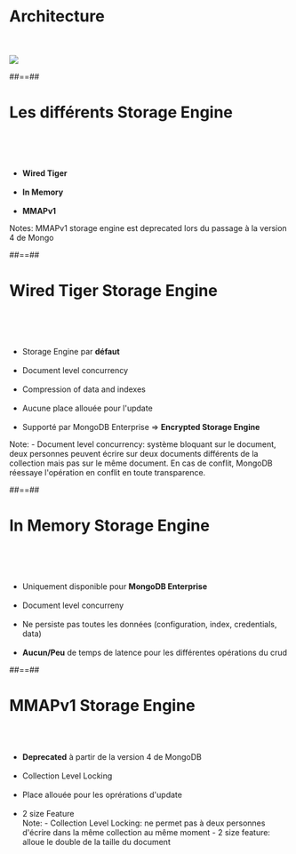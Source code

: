 <!-- .slide: class="sfeir-basic-slide"-->
# Architecture
<br><br>
<img src="assets/images/school/data-modeling/architecture.png">

##==##

<!-- .slide: class="sfeir-basic-slide"-->
# Les différents Storage Engine
<br><br><br>
<ul>
  <li><strong> Wired Tiger</strong></li>
  <br>
  <li><strong> In Memory</strong></li>
  <br>
  <li><strong>MMAPv1</strong></li>
</ul>
Notes:
MMAPv1 storage engine est deprecated lors du passage à la version 4 de Mongo

##==##

<!-- .slide: class="sfeir--basic-slide"-->
# Wired Tiger Storage Engine
<br><br><br>
<ul>
  <li>Storage Engine par <strong>défaut</strong></li>
  <br>
  <li>Document level concurrency</li>
  <br>
  <li>Compression of data and indexes</li>
  <br>
  <li>Aucune place allouée pour l'update</li>
  <br>
  <li>Supporté par MongoDB Enterprise => <strong>Encrypted Storage Engine</strong></li>
</ul>
Note: 
- Document level concurrency: système bloquant sur le document, deux personnes peuvent écrire sur deux documents différents de la collection mais pas sur le même document.
En cas de conflit, MongoDB réessaye l'opération en conflit en toute transparence.

##==##

<!-- .slide: class="sfeir-basic-slide"-->
# In Memory Storage Engine
<br><br><br>
<ul>
  <li>Uniquement disponible pour <strong>MongoDB Enterprise</strong></li>
  <br>
  <li>Document level concurreny</li>
  <br>
  <li>Ne persiste pas toutes les données (configuration, index, credentials, data)</li>
  <br>
  <li><strong>Aucun/Peu</strong> de temps de latence pour les différentes opérations du crud</li>
</ul>

##==##

<!-- .slide: class=""sfeir-basic-slide-->
# MMAPv1 Storage Engine
<br><br>
<ul>
  <li><strong>Deprecated</strong> à partir de la version 4 de MongoDB</li>
  <br>
  <li>Collection Level Locking</li>
  <br>
  <li>Place allouée pour les oprérations d'update</li>
  <br>
  <li>2 size Feature</li>
Note: 
- Collection Level Locking: ne permet pas à deux personnes d'écrire dans la même collection au même moment
- 2 size feature: alloue le double de la taille du document

